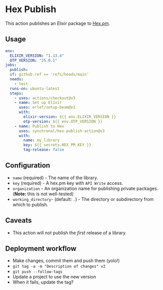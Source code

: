 # Hex Publish

This action publishes an Elixir package to [Hex.pm](https://hex.pm).

## Usage

```yaml
env:
  ELIXIR_VERSION: "1.13.4"
  OTP_VERSION: "25.0.1"
jobs:
  publish:
  if: github.ref == 'refs/heads/main'
  needs:
    - test
  runs-on: ubuntu-latest
  steps:
    - uses: actions/checkout@v3
    - name: Set up Elixir
      uses: erlef/setup-beam@v1
      with:
        elixir-version: ${{ env.ELIXIR_VERSION }}
        otp-version: ${{ env.OTP_VERSION }}
    - name: Publish to Hex
      uses: synchronal/hex-publish-action@v3
      with:
        name: my_library
        key: ${{ secrets.HEX_PM_KEY }}
        tag-release: false
```


## Configuration

- `name` (required) - The name of the library.
- `key` (required) - A hex.pm key with `API Write` access.
- `organization` - An organization name for publishing private packages. (**Note:** this is not well-tested)
- `working_directory`- (default: `.`) - The directory or subdirectory from which to publish.


## Caveats

- This action will not publish the *first* release of a library.


## Deployment workflow

- Make changes, commit them and push them (yolo!)
- `git tag -a -m "Description of changes" v2`
- `git push --follow-tags`
- Update a project to use the new version
- When it fails, update the tag?

